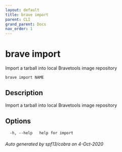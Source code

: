 ```yaml
---
layout: default
title: brave import
parent: CLI
grand_parent: Docs
nav_order: 1
---
```


# brave import

Import a tarball into local Bravetools image repository

```
brave import NAME
```

## Description

Import a tarball into local Bravetools image repository

## Options

```
  -h, --help   help for import
```

###### Auto generated by spf13/cobra on 4-Oct-2020
